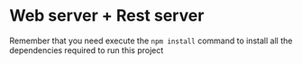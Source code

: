 # Web server + Rest server

Remember that you need execute the ``` npm install ``` command to install all the dependencies required to run this project